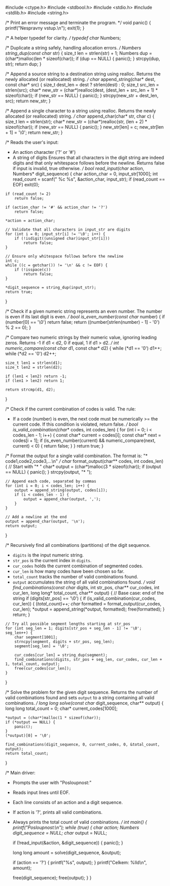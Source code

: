 ﻿#include <ctype.h>
#include <stdbool.h>
#include <stdio.h>
#include <stdlib.h>
#include <string.h>

/* Print an error message and terminate the program. */
void panic() {
    printf("Nespravny vstup.\n");
    exit(1);
}

/* A helper typedef for clarity. */
typedef char* Numbers;

/* Duplicate a string safely, handling allocation errors. */
Numbers string_dup(const char* str) {
    size_t len = strlen(str) + 1;
    Numbers dup = (char*)malloc(len * sizeof(char));
    if (dup == NULL) {
        panic();
    }
    strcpy(dup, str);
    return dup;
}

/* Append a source string to a destination string using realloc.
   Returns the newly allocated (or reallocated) string. */
char* append_string(char* dest, const char* src) {
    size_t dest_len = dest ? strlen(dest) : 0;
    size_t src_len = strlen(src);
    char* new_str = (char*)realloc(dest, (dest_len + src_len + 1) * sizeof(char));
    if (new_str == NULL) {
        panic();
    }
    strcpy(new_str + dest_len, src);
    return new_str;
}

/* Append a single character to a string using realloc.
   Returns the newly allocated (or reallocated) string. */
char* append_char(char* str, char c) {
    size_t len = strlen(str);
    char* new_str = (char*)realloc(str, (len + 2) * sizeof(char));
    if (new_str == NULL) {
        panic();
    }
    new_str[len] = c;
    new_str[len + 1] = '\0';
    return new_str;
}

/* Reads the user's input:
   - An action character ('?' or '#')
   - A string of digits
   Ensures that all characters in the digit string are indeed digits and
   that only whitespace follows before the newline.
   Returns false if input is invalid, true otherwise. */
bool read_input(char* action, Numbers* digit_sequence) {
    char action_char = 0, input_str[1000];
    int read_count = scanf(" %c %s", &action_char, input_str);
    if (read_count == EOF)
        exit(0);

    if (read_count != 2)
        return false;

    if (action_char != '#' && action_char != '?')
        return false;

    *action = action_char;

    // Validate that all characters in input_str are digits
    for (int i = 0; input_str[i] != '\0'; i++) {
        if (!isdigit((unsigned char)input_str[i]))
            return false;
    }

    // Ensure only whitespace follows before the newline
    int c;
    while ((c = getchar()) != '\n' && c != EOF) {
        if (!isspace(c))
            return false;
    }

    *digit_sequence = string_dup(input_str);
    return true;
}

/* Check if a given numeric string represents an even number.
   The number is even if its last digit is even. */
bool is_even_number(const char* number) {
    if (number[0] == '\0')
        return false;
    return ((number[strlen(number) - 1] - '0') % 2 == 0);
}

/* Compare two numeric strings by their numeric value, ignoring leading zeros.
   Returns -1 if d1 < d2, 0 if equal, 1 if d1 > d2. */
int numeric_compare(const char* d1, const char* d2) {
    while (*d1 == '0') d1++;
    while (*d2 == '0') d2++;

    size_t len1 = strlen(d1);
    size_t len2 = strlen(d2);

    if (len1 < len2) return -1;
    if (len1 > len2) return 1;

    return strcmp(d1, d2);
}

/* Check if the current combination of codes is valid.
   The rule:
   - If a code (number) is even, the next code must be numerically >= the current code.
   If this condition is violated, return false. */
bool is_valid_combination(char** codes, int codes_len) {
    for (int i = 0; i < codes_len - 1; i++) {
        const char* current = codes[i];
        const char* next = codes[i + 1];
        if (is_even_number(current) && numeric_compare(next, current) < 0) {
            return false;
        }
    }
    return true;
}

/* Format the output for a single valid combination.
   The format is: "* code1,code2,code3,...\n" */
char* format_output(char** codes, int codes_len) {
    // Start with "* "
    char* output = (char*)malloc(3 * sizeof(char));
    if (output == NULL) {
        panic();
    }
    strcpy(output, "* ");

    // Append each code, separated by commas
    for (int i = 0; i < codes_len; i++) {
        output = append_string(output, codes[i]);
        if (i < codes_len - 1) {
            output = append_char(output, ',');
        }
    }

    // Add a newline at the end
    output = append_char(output, '\n');
    return output;
}

/* Recursively find all combinations (partitions) of the digit sequence.
   - `digits` is the input numeric string.
   - `str_pos` is the current index in `digits`.
   - `cur_codes` holds the current combination of segmented codes.
   - `cur_len` is how many codes have been chosen so far.
   - `total_count` tracks the number of valid combinations found.
   - `output` accumulates the string of all valid combinations found. */
void find_combinations(const char* digits, int str_pos, char** cur_codes, int cur_len, long long* total_count,
    char** output) {
    // Base case: end of the string
    if (digits[str_pos] == '\0') {
        if (is_valid_combination(cur_codes, cur_len)) {
            (*total_count)++;
            char* formatted = format_output(cur_codes, cur_len);
            *output = append_string(*output, formatted);
            free(formatted);
        }
        return;
    }

    // Try all possible segment lengths starting at str_pos
    for (int seg_len = 1; digits[str_pos + seg_len - 1] != '\0'; seg_len++) {
        char segment[1001];
        strncpy(segment, digits + str_pos, seg_len);
        segment[seg_len] = '\0';

        cur_codes[cur_len] = string_dup(segment);
        find_combinations(digits, str_pos + seg_len, cur_codes, cur_len + 1, total_count, output);
        free(cur_codes[cur_len]);
    }
}

/* Solve the problem for the given digit sequence.
   Returns the number of valid combinations found and sets `output`
   to a string containing all valid combinations. */
long long solve(const char* digit_sequence, char** output) {
    long long total_count = 0;
    char* current_codes[1000];

    *output = (char*)malloc(1 * sizeof(char));
    if (*output == NULL) {
        panic();
    }
    (*output)[0] = '\0';

    find_combinations(digit_sequence, 0, current_codes, 0, &total_count, output);
    return total_count;
}

/* Main driver:
   - Prompts the user with "Posloupnost:"
   - Reads input lines until EOF.
   - Each line consists of an action and a digit sequence.
   - If action is '?', prints all valid combinations.
   - Always prints the total count of valid combinations. */
int main() {
    printf("Posloupnost:\n");
    while (true) {
        char action;
        Numbers digit_sequence = NULL;
        char* output = NULL;

        if (!read_input(&action, &digit_sequence)) {
            panic();
        }

        long long amount = solve(digit_sequence, &output);

        if (action == '?') {
            printf("%s", output);
        }
        printf("Celkem: %lld\n", amount);

        free(digit_sequence);
        free(output);
    }
}
